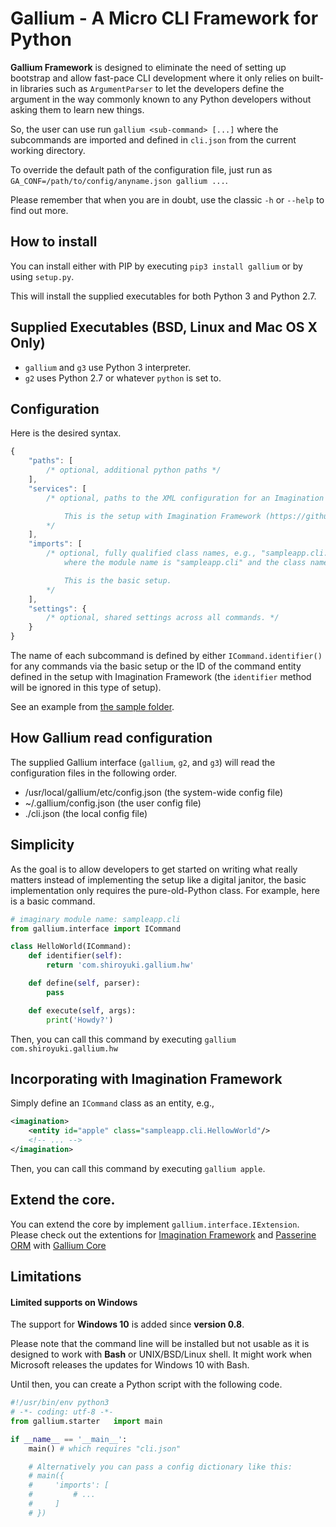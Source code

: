 # Gallium - A Micro CLI Framework for Python

**Gallium Framework** is designed to eliminate the need of setting up bootstrap
and allow fast-pace CLI development where it only relies on built-in libraries
such as `ArgumentParser` to let the developers define the argument in the way
commonly known to any Python developers without asking them to learn new things.

So, the user can use run `gallium <sub-command> [...]` where the subcommands are
imported and defined in `cli.json` from the current working directory.

To override the default path of the configuration file, just run as
`GA_CONF=/path/to/config/anyname.json gallium ...`.

Please remember that when you are in doubt, use the classic `-h` or `--help` to find out more.

## How to install

You can install either with PIP by executing `pip3 install gallium` or by using `setup.py`.

This will install the supplied executables for both Python 3 and Python 2.7.

## Supplied Executables (BSD, Linux and Mac OS X Only)

* `gallium` and `g3` use Python 3 interpreter.
* `g2` uses Python 2.7 or whatever `python` is set to.

## Configuration

Here is the desired syntax.

```javascript
{
    "paths": [
        /* optional, additional python paths */
    ],
    "services": [
        /* optional, paths to the XML configuration for an Imagination Framework app

            This is the setup with Imagination Framework (https://github.com/shiroyuki/Imagination).
        */
    ],
    "imports": [
        /* optional, fully qualified class names, e.g., "sampleapp.cli.BasicHW"
            where the module name is "sampleapp.cli" and the class name is "BasicHW".

            This is the basic setup.
        */
    ],
    "settings": {
        /* optional, shared settings across all commands. */
    }
}
```

The name of each subcommand is defined by either `ICommand.identifier()` for any
commands via the basic setup or the ID of the command entity defined in the setup
with Imagination Framework (the `identifier` method will be ignored in this type
of setup).

See an example from [the sample folder](sample).

## How Gallium read configuration

The supplied Gallium interface (`gallium`, `g2`, and `g3`) will read the
configuration files in the following order.

* /usr/local/gallium/etc/config.json (the system-wide config file)
* ~/.gallium/config.json (the user config file)
* ./cli.json (the local config file)

## Simplicity

As the goal is to allow developers to get started on writing what really matters
instead of implementing the setup like a digital janitor, the basic implementation
only requires the pure-old-Python class. For example, here is a basic command.

```python
# imaginary module name: sampleapp.cli
from gallium.interface import ICommand

class HelloWorld(ICommand):
    def identifier(self):
        return 'com.shiroyuki.gallium.hw'

    def define(self, parser):
        pass

    def execute(self, args):
        print('Howdy?')
```

Then, you can call this command by executing `gallium com.shiroyuki.gallium.hw`

## Incorporating with Imagination Framework

Simply define an `ICommand` class as an entity, e.g.,

```xml
<imagination>
    <entity id="apple" class="sampleapp.cli.HellowWorld"/>
    <!-- ... -->
</imagination>
```

Then, you can call this command by executing `gallium apple`.

## Extend the core.

You can extend the core by implement `gallium.interface.IExtension`. Please
check out the extentions for [Imagination Framework](https://github.com/shiroyuki/gallium/blob/master/gallium/ext/imagination.py) and [Passerine ORM](https://github.com/shiroyuki/gallium/blob/master/gallium/ext/passerine.py) with [Gallium Core](https://github.com/shiroyuki/gallium/blob/master/gallium/core.py)

## Limitations

#### Limited supports on Windows

The support for **Windows 10** is added since **version 0.8**.

Please note that the command line will be installed but not usable as it is
designed to work with **Bash** or UNIX/BSD/Linux shell. It might work when
Microsoft releases the updates for Windows 10 with Bash.

Until then, you can create a Python script with the following code.

```python
#!/usr/bin/env python3
# -*- coding: utf-8 -*-
from gallium.starter   import main

if __name__ == '__main__':
    main() # which requires "cli.json"

    # Alternatively you can pass a config dictionary like this:
    # main({
    #     'imports': [
    #         # ...
    #     ]
    # })
```
